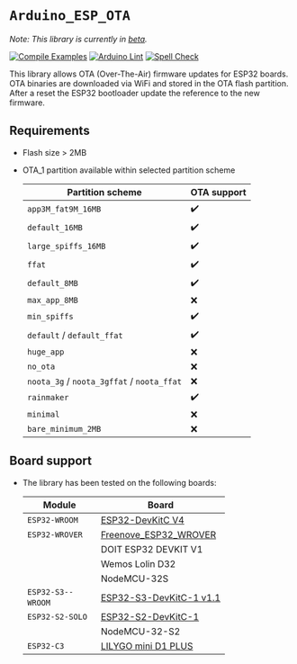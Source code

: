 `Arduino_ESP_OTA`
====================

*Note: This library is currently in [beta](#board-support).*

[![Compile Examples](https://github.com/bcmi-labs/Arduino_ESP_OTA/workflows/Compile%20Examples/badge.svg)](https://github.com/bcmi-labs/Arduino_ESP_OTA/actions?workflow=Compile+Examples)
[![Arduino Lint](https://github.com/bcmi-labs/Arduino_ESP_OTA/workflows/Arduino%20Lint/badge.svg)](https://github.com/bcmi-labs/Arduino_ESP_OTA/actions?workflow=Arduino+Lint)
[![Spell Check](https://github.com/bcmi-labs/Arduino_ESP_OTA/workflows/Spell%20Check/badge.svg)](https://github.com/bcmi-labs/Arduino_ESP_OTA/actions?workflow=Spell+Check)

This library allows OTA (Over-The-Air) firmware updates for ESP32 boards. OTA binaries are downloaded via WiFi and stored in the OTA flash partition. After a reset the ESP32 bootloader update the reference to the new firmware.

## Requirements

* Flash size > 2MB
* OTA_1 partition available within selected partition scheme

    | Partition scheme | OTA support |
    | --- | --- |
    | `app3M_fat9M_16MB` | :heavy_check_mark: |
    | `default_16MB` | :heavy_check_mark: |
    | `large_spiffs_16MB` | :heavy_check_mark: |
    | `ffat` | :heavy_check_mark: |
    | `default_8MB` | :heavy_check_mark: |
    | `max_app_8MB` | :x: |
    | `min_spiffs` | :heavy_check_mark: |
    | `default` / `default_ffat` | :heavy_check_mark: |
    | `huge_app` | :x: |
    | `no_ota` | :x: |
    | `noota_3g` / `noota_3gffat` / `noota_ffat` | :x: |
    | `rainmaker` | :heavy_check_mark: |
    | `minimal` | :x: |
    | `bare_minimum_2MB` | :x: |


## Board support

* The library has been tested on the following boards:

    | Module | Board |
    | --- | --- |
    | `ESP32-WROOM` | [ESP32-DevKitC V4](https://docs.espressif.com/projects/esp-idf/en/latest/esp32/hw-reference/esp32/get-started-devkitc.html#) |
    | `ESP32-WROVER` | [Freenove_ESP32_WROVER](https://github.com/Freenove/Freenove_ESP32_WROVER_Board) |
    |  | DOIT ESP32 DEVKIT V1 |
    |  | Wemos Lolin D32 |
    |  | NodeMCU-32S |
    | `ESP32-­S3-­WROOM`­ | [ESP32-S3-DevKitC-1 v1.1](https://docs.espressif.com/projects/esp-idf/en/latest/esp32s3/hw-reference/esp32s3/user-guide-devkitc-1.html) |
    | `ESP32-­S2-­SOLO` | [ESP32-S2-DevKitC-1](https://docs.espressif.com/projects/esp-idf/en/latest/esp32s2/hw-reference/esp32s2/user-guide-s2-devkitc-1.html) |
    |  | NodeMCU-32-S2 |
    | `ESP32-C3`  | [LILYGO mini D1 PLUS](https://github.com/Xinyuan-LilyGO/LilyGo-T-OI-PLUS)|
